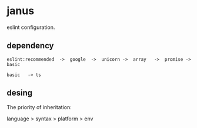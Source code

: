 # janus

eslint configuration.

## dependency

`eslint:recommended  ->  google  ->  unicorn ->  array   ->  promise -> basic`

`basic   -> ts`

## desing

The priority of inheritation:

language > syntax > platform > env
